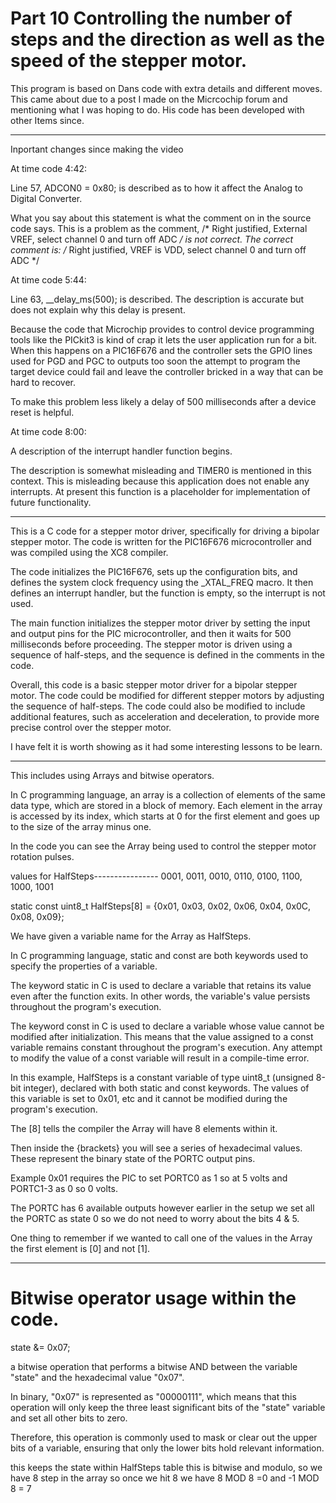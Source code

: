 # Part 10 Controlling the number of steps and the direction as well as the speed of the stepper motor.

This program is based on Dans code with extra details and different moves. This came about due to a post I made on the Micrcochip forum and mentioning what I was hoping to do. His code has been developed with other Items since.

----------------
Inportant changes since making the video

At time code 4:42:

Line 57, ADCON0 = 0x80; is described as to how it affect the Analog to Digital Converter.

What you say about this statement is what the comment on in the source code says. This is a problem as the comment, /* Right justified, External VREF, select channel 0 and turn off ADC */ is not correct. The correct comment is: /* Right justified, VREF is VDD, select channel 0 and turn off ADC */

At time code 5:44:

Line 63, __delay_ms(500); is described. The description is accurate but does not explain why this delay is present.

Because the code that Microchip provides to control device programming tools like the PICkit3 is kind of crap it lets the user application run for a bit. When this happens on a PIC16F676 and the controller sets the GPIO lines used for PGD and PGC to outputs too soon the attempt to program the target device could fail and leave the controller bricked in a way that can be hard to recover.

To make this problem less likely a delay of 500 milliseconds after a device reset is helpful.

At time code 8:00:

A description of the interrupt handler function begins.


The description is somewhat misleading and TIMER0 is mentioned in this context. This is misleading because this application does not enable any interrupts. At present this function is a placeholder for implementation of future functionality.

-------------

This is a C code for a stepper motor driver, specifically for driving a bipolar stepper motor. The code is written for the PIC16F676 microcontroller and was compiled using the XC8 compiler.

The code initializes the PIC16F676, sets up the configuration bits, and defines the system clock frequency using the _XTAL_FREQ macro. It then defines an interrupt handler, but the function is empty, so the interrupt is not used.

The main function initializes the stepper motor driver by setting the input and output pins for the PIC microcontroller, and then it waits for 500 milliseconds before proceeding. The stepper motor is driven using a sequence of half-steps, and the sequence is defined in the comments in the code.

Overall, this code is a basic stepper motor driver for a bipolar stepper motor. The code could be modified for different stepper motors by adjusting the sequence of half-steps. The code could also be modified to include additional features, such as acceleration and deceleration, to provide more precise control over the stepper motor.

I have felt it is worth showing as it had some interesting lessons to be learn.

----------------------------------------------------------------------------------------------------------------------------------------------------------

This includes using Arrays and bitwise operators.

In C programming language, an array is a collection of elements of the same data type, which are stored in a block of memory. Each element in the array is accessed by its index, which starts at 0 for the first element and goes up to the size of the array minus one.

In the code you can see the Array being used to control the stepper motor rotation pulses.

values for HalfSteps---------------- 0001, 0011, 0010, 0110, 0100, 1100, 1000, 1001 

static const uint8_t HalfSteps[8] = {0x01, 0x03, 0x02, 0x06, 0x04, 0x0C, 0x08, 0x09};

We have given a variable name for the Array as HalfSteps.

In C programming language, static and const are both keywords used to specify the properties of a variable.

The keyword static in C is used to declare a variable that retains its value even after the function exits. In other words, the variable's value persists throughout the program's execution.

The keyword const in C is used to declare a variable whose value cannot be modified after initialization. This means that the value assigned to a const variable remains constant throughout the program's execution. Any attempt to modify the value of a const variable will result in a compile-time error.

In this example, HalfSteps is a constant variable of type uint8_t (unsigned 8-bit integer), declared with both static and const keywords. The values of this variable is set to 0x01, etc and it cannot be modified during the program's execution.

The [8] tells the compiler the Array will have 8 elements within it.

Then inside the {brackets} you will see a series of hexadecimal values. These represent the binary state of the PORTC output pins.

Example 0x01 requires the PIC to set PORTC0 as 1 so at 5 volts and PORTC1-3 as 0 so 0 volts.

The PORTC has 6 available outputs however earlier in the setup we set all the PORTC as state 0 so we do not need to worry about the bits 4 & 5.

One thing to remember if we wanted to call one of the values in the Array the first element is [0] and not [1].

------------------------------------------------------------------------------------------------------------------

# Bitwise operator usage within the code.

state &= 0x07;

a bitwise operation that performs a bitwise AND between the variable "state" and the hexadecimal value "0x07".

In binary, "0x07" is represented as "00000111", which means that this operation will only keep the three least significant bits of the "state" variable and set all other bits to zero.

Therefore, this operation is commonly used to mask or clear out the upper bits of a variable, ensuring that only the lower bits hold relevant information.

this keeps the state within HalfSteps table this is bitwise and modulo, so we have 8 step in the array so once we hit 8 we have 8 MOD 8 =0 and -1 MOD 8 = 7

